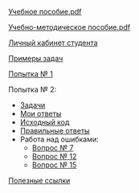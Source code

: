 [Учебное пособие.pdf](books/%D0%A3%D1%87%D0%B5%D0%B1%D0%BD%D0%BE%D0%B5%20%D0%BF%D0%BE%D1%81%D0%BE%D0%B1%D0%B8%D0%B5.pdf)

[Учебно-методическое пособие.pdf](books/%D0%A3%D1%87%D0%B5%D0%B1%D0%BD%D0%BE-%D0%BC%D0%B5%D1%82%D0%BE%D0%B4%D0%B8%D1%87%D0%B5%D1%81%D0%BA%D0%BE%D0%B5%20%D0%BF%D0%BE%D1%81%D0%BE%D0%B1%D0%B8%D0%B5.pdf)

[Личный кабинет студента](portal/)

[Примеры задач](demo/)

[Попытка № 1](test1/)

Попытка № 2:
- [Задачи](test2/)
- [Мои ответы](test2-before-send/)
- [Исходный код](src/)
- [Правильные ответы](test2-after-send/)
- Работа над ошибками:
  - [Вопрос № 7](errors/question-7.txt)
  - [Вопрос № 12](errors/question-12.txt)
  - [Вопрос № 15](errors/question-15.txt)

[Полезные ссылки](REFERENCES.md)
